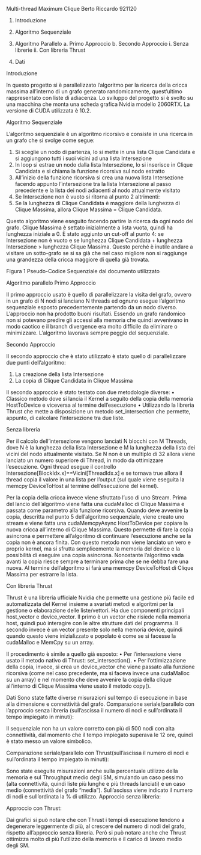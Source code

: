 Multi-thread Maximum Clique
Berto Riccardo 921120






1.	Introduzione
2.	Algoritmo Sequenziale
3.	Algoritmo Parallelo
a.	Primo Approccio
b.	Secondo Approccio
i.	Senza librerie
ii.	Con libreria Thrust

4.	Dati









Introduzione

In questo progetto si è parallelizzato l’algoritmo per la ricerca della cricca massima all’interno di un grafo generato randomicamente, quest’ultimo rappresentato con liste di adiacenza.
Lo sviluppo del progetto si è svolto su una macchina che monta una scheda grafica Nvidia modello 2060RTX.
La versione di CUDA utilizzata è 10.2.


Algoritmo Sequenziale

L’algoritmo sequenziale è un algoritmo ricorsivo e consiste in una ricerca in un grafo che si svolge come segue:
1.	Si sceglie un nodo di partenza, lo si mette in una lista Clique Candidata e si aggiungono tutti i suoi vicini ad una lista Intersezione
2.	In loop si estrae un nodo dalla lista Intersezione, lo si inserisce in Clique Candidata e si chiama la funzione ricorsiva sul nodo estratto
3.	All’inizio della funzione ricorsiva si crea una nuova lista Intersezione facendo appunto l’intersezione tra la lista Intersezione al passo precedente e la lista dei nodi adiacenti al nodo attualmente visitato
4.	Se Intersezione non è vuoto si ritorna al punto 2 altrimenti:
5.	Se la lunghezza di Clique Candidata è maggiore della lunghezza di Clique Massima, allora Clique Massima = Clique Candidata.

Questo algoritmo viene eseguito facendo partire la ricerca da ogni nodo del grafo.
Clique Massima è settato inizialmente a lista vuota, quindi ha lunghezza iniziale a 0.
È stato aggiunto un cut-off al punto 4: se Intersezione non è vuoto e se lunghezza Clique Candidata + lunghezza Intersezione > lunghezza Clique Massima.
Questo perché è inutile andare a visitare un sotto-grafo se si sa già che nel caso migliore non si raggiunge una grandezza della cricca maggiore di quella già trovata.

 
Figura 1 Pseudo-Codice Sequenziale dal documento utilizzato

Algoritmo parallelo
Primo Approccio

Il primo approccio usato è quello di parallelizzare la visita del grafo, ovvero in un grafo di N nodi si lanciano N threads ed ognuno esegue l’algoritmo sequenziale esposto precedentemente partendo da un nodo diverso.
L’approccio non ha prodotto buoni risultati.
Essendo un grafo randomico non si potevano predire gli accessi alla memoria che quindi avvenivano in modo caotico e il branch divergence era molto difficile da eliminare o minimizzare.
L’algoritmo lavorava sempre peggio del sequenziale.

Secondo Approccio

Il secondo approccio che è stato utilizzato è stato quello di parallelizzare due punti dell’algoritmo:
1.	La creazione della lista Intersezione
2.	La copia di Clique Candidata in Clique Massima

Il secondo approccio è stato testato con due metodologie diverse:
•	Classico metodo dove si lancia il Kernel a seguito della copia della memoria HostToDevice e viceversa al termine dell’esecuzione
•	Utilizzando la libreria Thrust che mette a disposizione un metodo set_intersection che permette, appunto, di calcolare l’intersezione tra due liste.


Senza libreria

Per il calcolo dell’intersezione vengono lanciati N blocchi con M Threads, dove N è la lunghezza della lista Intersezione e M la lunghezza della lista dei vicini del nodo attualmente visitato. Se N non è un multiplo di 32 allora viene lanciato un numero superiore di Thread, in modo da ottimizzare l’esecuzione.
Ogni thread esegue il controllo Intersezione[BlockIdx.x]==Vicini[ThreadIdx.x] e se tornava true allora il thread copia il valore in una lista per l’output (sul quale viene eseguita la memcpy DeviceToHost al termine dell’esecuzione del kernel).

Per la copia della cricca invece viene sfruttato l’uso di uno Stream. Prima del lancio dell’algoritmo viene fatta una cudaMalloc di Clique Massima e passata come parametro alla funzione ricorsiva.
Quando deve avvenire la copia, descritta nel punto 5 dell’algoritmo sequenziale, viene creato uno stream e viene fatta una cudaMemcpyAsync HostToDevice per copiare la nuova cricca all’interno di Clique Massima. Questo permette di fare la copia asincrona e permettere all’algoritmo di continuare l’esecuzione anche se la copia non è ancora finita.
Con questo metodo non viene lanciato un vero e proprio kernel, ma si sfrutta semplicemente la memoria del device e la possibilità di eseguire una copia asincrona. Nonostante l’algoritmo vada avanti la copia riesce sempre a terminare prima che se ne debba fare una nuova.
Al termine dell’algoritmo si farà una memcpy DeviceToHost di Clique Massima per estrarre la lista.

Con libreria Thrust

Thrust è una libreria ufficiale Nvidia che permette una gestione più facile ed automatizzata del Kernel insieme a svariati metodi e algoritmi per la gestione o elaborazione delle liste/vettori.
Ha due componenti principali host_vector e device_vector. Il primo è un vector che risiede nella memoria host, quindi può interagire con le altre strutture dati del programma. Il secondo invece è un vector presente solo nella memoria device, quindi quando questo viene inizializzato e popolato è come se si facesse la cudaMalloc e MemCpy su un array.

Il procedimento è simile a quello già esposto: 
•	Per l’intersezione viene usato il metodo nativo di Thrust: set_intersection().
•	Per l’ottimizzazione della copia, invece, si crea un device_vector che viene passato alla funzione ricorsiva (come nel caso precedente, ma si faceva invece una cudaMalloc su un array) e nel momento che deve avvenire la copia della clique all’interno di Clique Massima viene usato il metodo copy().




Dati
Sono state fatte diverse misurazioni sul tempo di esecuzione in base alla dimensione e connettività del grafo.
Comparazione seriale/parallelo con l’approccio senza libreria (sull’ascissa il numero di nodi e sull’ordinata il tempo impiegato in minuti):
 
 
Il sequenziale non ha un valore corretto con più di 500 nodi con alta connettività, dal momento che il tempo impiegato superava le 12 ore, quindi è stato messo un valore simbolico.

Comparazione seriale/parallelo con Thrust(sull’ascissa il numero di nodi e sull’ordinata il tempo impiegato in minuti):
 
 
Sono state eseguite misurazioni anche sulla percentuale utilizzo della memoria e sul Throughput medio degli SM, simulando un caso pessimo (alta connettività, quindi liste più lunghe e più threads lanciati) e un caso medio (connettività del grafo “media”). Sull’ascissa viene indicato il numero di nodi e sull’ordinata la % di utilizzo. 
Approccio senza libreria:
 
 
Approccio con Thrust:
 
 

Dai grafici si può notare che con Thrust i tempi di esecuzione tendono a degenerare leggermente di più, al crescere del numero di nodi del grafo, rispetto all’approccio senza libreria. Però si può notare anche che Thrust ottimizza molto di più l’utilizzo della memoria e il carico di lavoro medio degli SM. 

